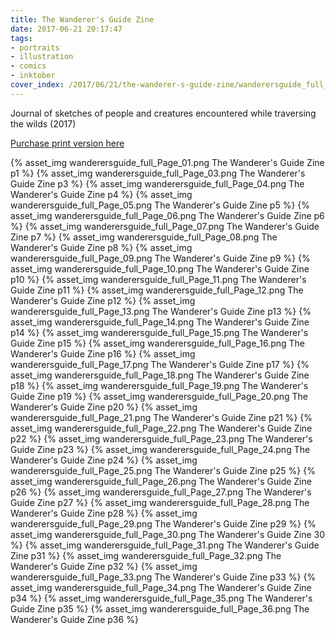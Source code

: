 ```yaml
---
title: The Wanderer's Guide Zine
date: 2017-06-21 20:17:47
tags:
- portraits
- illustration
- comics
- inktober
cover_index: /2017/06/21/the-wanderer-s-guide-zine/wanderersguide_full_cover_index.png
---
```

Journal of sketches of people and creatures encountered while traversing the wilds (2017)

[Purchase print version here](https://squareup.com/store/mad-macaques-press/item/wanderers-guide-to-the-wilds)

{% asset_img wanderersguide_full_Page_01.png The Wanderer's Guide Zine p1 %}
{% asset_img wanderersguide_full_Page_03.png The Wanderer's Guide Zine p3 %}
{% asset_img wanderersguide_full_Page_04.png The Wanderer's Guide Zine p4 %}
{% asset_img wanderersguide_full_Page_05.png The Wanderer's Guide Zine p5 %}
{% asset_img wanderersguide_full_Page_06.png The Wanderer's Guide Zine p6 %}
{% asset_img wanderersguide_full_Page_07.png The Wanderer's Guide Zine p7 %}
{% asset_img wanderersguide_full_Page_08.png The Wanderer's Guide Zine p8 %}
{% asset_img wanderersguide_full_Page_09.png The Wanderer's Guide Zine p9 %}
{% asset_img wanderersguide_full_Page_10.png The Wanderer's Guide Zine p10 %}
{% asset_img wanderersguide_full_Page_11.png The Wanderer's Guide Zine p11 %}
{% asset_img wanderersguide_full_Page_12.png The Wanderer's Guide Zine p12 %}
{% asset_img wanderersguide_full_Page_13.png The Wanderer's Guide Zine p13 %}
{% asset_img wanderersguide_full_Page_14.png The Wanderer's Guide Zine p14 %}
{% asset_img wanderersguide_full_Page_15.png The Wanderer's Guide Zine p15 %}
{% asset_img wanderersguide_full_Page_16.png The Wanderer's Guide Zine p16 %}
{% asset_img wanderersguide_full_Page_17.png The Wanderer's Guide Zine p17 %}
{% asset_img wanderersguide_full_Page_18.png The Wanderer's Guide Zine p18 %}
{% asset_img wanderersguide_full_Page_19.png The Wanderer's Guide Zine p19 %}
{% asset_img wanderersguide_full_Page_20.png The Wanderer's Guide Zine p20 %}
{% asset_img wanderersguide_full_Page_21.png The Wanderer's Guide Zine p21 %}
{% asset_img wanderersguide_full_Page_22.png The Wanderer's Guide Zine p22 %}
{% asset_img wanderersguide_full_Page_23.png The Wanderer's Guide Zine p23 %}
{% asset_img wanderersguide_full_Page_24.png The Wanderer's Guide Zine p24 %}
{% asset_img wanderersguide_full_Page_25.png The Wanderer's Guide Zine p25 %}
{% asset_img wanderersguide_full_Page_26.png The Wanderer's Guide Zine p26 %}
{% asset_img wanderersguide_full_Page_27.png The Wanderer's Guide Zine p27 %}
{% asset_img wanderersguide_full_Page_28.png The Wanderer's Guide Zine p28 %}
{% asset_img wanderersguide_full_Page_29.png The Wanderer's Guide Zine p29 %}
{% asset_img wanderersguide_full_Page_30.png The Wanderer's Guide Zine 30 %}
{% asset_img wanderersguide_full_Page_31.png The Wanderer's Guide Zine p31 %}
{% asset_img wanderersguide_full_Page_32.png The Wanderer's Guide Zine p32 %}
{% asset_img wanderersguide_full_Page_33.png The Wanderer's Guide Zine p33 %}
{% asset_img wanderersguide_full_Page_34.png The Wanderer's Guide Zine p34 %}
{% asset_img wanderersguide_full_Page_35.png The Wanderer's Guide Zine p35 %}
{% asset_img wanderersguide_full_Page_36.png The Wanderer's Guide Zine p36 %}
